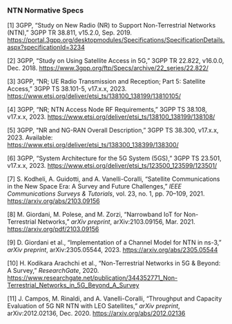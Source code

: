 ### NTN Normative Specs

[1] 3GPP, “Study on New Radio (NR) to Support Non-Terrestrial Networks (NTN),” 3GPP TR 38.811, v15.2.0, Sep. 2019. https://portal.3gpp.org/desktopmodules/Specifications/SpecificationDetails.aspx?specificationId=3234

[2] 3GPP, “Study on Using Satellite Access in 5G,” 3GPP TR 22.822, v16.0.0, Dec. 2018.
https://www.3gpp.org/ftp/Specs/archive/22_series/22.822/

[3] 3GPP, “NR; UE Radio Transmission and Reception; Part 5: Satellite Access,” 3GPP TS 38.101-5, v17.x.x, 2023. https://www.etsi.org/deliver/etsi_ts/138100_138199/13810105/

[4] 3GPP, “NR; NTN Access Node RF Requirements,” 3GPP TS 38.108, v17.x.x, 2023.
https://www.etsi.org/deliver/etsi_ts/138100_138199/138108/

[5] 3GPP, “NR and NG-RAN Overall Description,” 3GPP TS 38.300, v17.x.x, 2023. 
Available: https://www.etsi.org/deliver/etsi_ts/138300_138399/138300/

[6] 3GPP, “System Architecture for the 5G System (5GS),” 3GPP TS 23.501, v17.x.x, 2023. 
https://www.etsi.org/deliver/etsi_ts/123500_123599/123501/

[7] S. Kodheli, A. Guidotti, and A. Vanelli-Coralli, “Satellite Communications in the New Space Era: A Survey and Future Challenges,” *IEEE Communications Surveys & Tutorials*, vol. 23, no. 1, pp. 70–109, 2021.
https://arxiv.org/abs/2103.09156

[8] M. Giordani, M. Polese, and M. Zorzi, “Narrowband IoT for Non-Terrestrial Networks,” *arXiv preprint*, arXiv:2103.09156, Mar. 2021.
https://arxiv.org/pdf/2103.09156

[9] D. Giordani et al., “Implementation of a Channel Model for NTN in ns-3,” *arXiv preprint*, arXiv:2305.05544, 2023.
https://arxiv.org/abs/2305.05544

[10] H. Kodikara Arachchi et al., “Non-Terrestrial Networks in 5G & Beyond: A Survey,” *ResearchGate*, 2020. https://www.researchgate.net/publication/344352771_Non-Terrestrial_Networks_in_5G_Beyond_A_Survey

[11] J. Campos, M. Rinaldi, and A. Vanelli-Coralli, “Throughput and Capacity Evaluation of 5G NR NTN with LEO Satellites,” *arXiv preprint*, arXiv:2012.02136, Dec. 2020.
https://arxiv.org/abs/2012.02136
